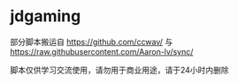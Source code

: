 # jdgaming

部分脚本搬运自 https://github.com/ccwav/ 与 https://raw.githubusercontent.com/Aaron-lv/sync/

脚本仅供学习交流使用，请勿用于商业用途，请于24小时内删除
